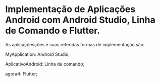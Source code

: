 # Implementação de Aplicações Android com Android Studio, Linha de Comando e Flutter.
As aplicaçõesções e suas referidas formas de implementação são:

MyApplication: Android Studio;

AplicativoAndroid: Linha de comando;

agora4: Flutter;.
